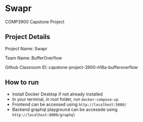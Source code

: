 # Swapr

COMP3900 Capstone Project

## Project Details

Project Name: Swapr

Team Name: BufferOverflow

Github Classroom ID: capstone-project-3900-h18a-bufferoverflow

## How to run
- Install Docker Desktop if not already installed
- In your terminal, in root folder, run `docker-compose-up`
- Frontend can be accessed using `http://localhost:5000/`
- Backend graphql playground can be accesede using `http://localhost:8000/graphql`
